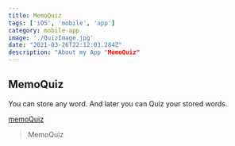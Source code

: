 ```yaml
---
title: MemoQuiz
tags: ['iOS', 'mobile', 'app']
category: mobile-app
image: './QuizImage.jpg'
date: "2021-03-26T22:12:03.284Z"
description: "About my App "MemoQuiz"
---
```



MemoQuiz
--------------------------
You can store any word. And later you can Quiz your stored words.

[memoQuiz](https://apps.apple.com/us/app/自分で作る単語カードでクイズ-memoquiz/id1547735201)


> MemoQuiz

